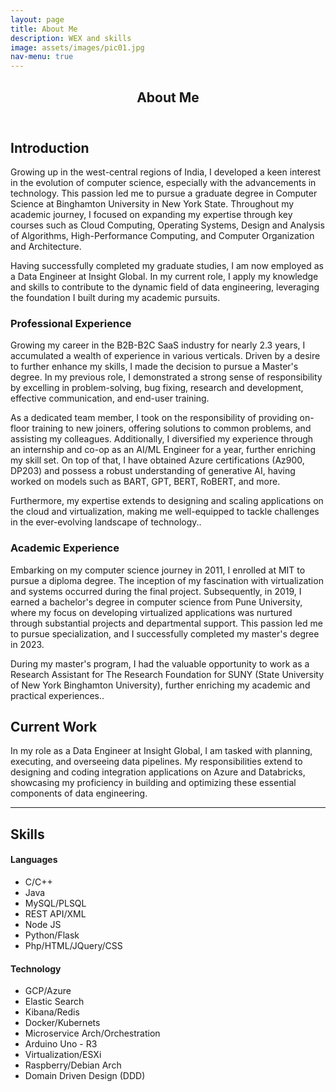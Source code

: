 ```yaml
---
layout: page
title: About Me
description: WEX and skills
image: assets/images/pic01.jpg
nav-menu: true
---
```


<!-- Main -->
<div id="main" class="alt">

<!-- One -->
<section id="one">
	<div class="inner">
		<header class="major">
			<h1>About Me</h1>
		</header>
<!-- Content -->
<h2 id="content">Introduction</h2>
<p>
Growing up in the west-central regions of India, I developed a keen interest in the evolution of computer science, especially with the advancements in technology. This passion led me to pursue a graduate degree in Computer Science at Binghamton University in New York State. Throughout my academic journey, I focused on expanding my expertise through key courses such as Cloud Computing, Operating Systems, Design and Analysis of Algorithms, High-Performance Computing, and Computer Organization and Architecture.

Having successfully completed my graduate studies, I am now employed as a Data Engineer at Insight Global. In my current role, I apply my knowledge and skills to contribute to the dynamic field of data engineering, leveraging the foundation I built during my academic pursuits.</p>
<div class="row">
	<div class="6u 12u$(small)">
		<h3>Professional Experience</h3>
		<p>Growing my career in the B2B-B2C SaaS industry for nearly 2.3 years, I accumulated a wealth of experience in various verticals. Driven by a desire to further enhance my skills, I made the decision to pursue a Master's degree. In my previous role, I demonstrated a strong sense of responsibility by excelling in problem-solving, bug fixing, research and development, effective communication, and end-user training.

As a dedicated team member, I took on the responsibility of providing on-floor training to new joiners, offering solutions to common problems, and assisting my colleagues. Additionally, I diversified my experience through an internship and co-op as an AI/ML Engineer for a year, further enriching my skill set. On top of that, I have obtained Azure certifications (Az900, DP203) and possess a robust understanding of generative AI, having worked on models such as BART, GPT, BERT, RoBERT, and more.

Furthermore, my expertise extends to designing and scaling applications on the cloud and virtualization, making me well-equipped to tackle challenges in the ever-evolving landscape of technology..</p>
	</div>
	<div class="6u$ 12u$(small)">
		<h3>Academic Experience</h3>
		<p>Embarking on my computer science journey in 2011, I enrolled at MIT to pursue a diploma degree. The inception of my fascination with virtualization and systems occurred during the final project. Subsequently, in 2019, I earned a bachelor's degree in computer science from Pune University, where my focus on developing virtualized applications was nurtured through substantial projects and departmental support. This passion led me to pursue specialization, and I successfully completed my master's degree in 2023.

During my master's program, I had the valuable opportunity to work as a Research Assistant for The Research Foundation for SUNY (State University of New York Binghamton University), further enriching my academic and practical experiences..</p>
	</div>
	<!-- Break -->
</div>
		
<h2 id="content">Current Work</h2>
<p>In my role as a Data Engineer at Insight Global, I am tasked with planning, executing, and overseeing data pipelines. My responsibilities extend to designing and coding integration applications on Azure and Databricks, showcasing my proficiency in building and optimizing these essential components of data engineering.</p>
	

<hr class="major" />

<!-- Elements -->
<h2 id="elements">Skills</h2>
<div class="row 200%">

<!-- Lists -->
<div class="row">
	<h4>Languages</h4>
	<div class="8u 12u$(small)">
		<ul>
			<li>C/C++</li>
			<li>Java</li>
			<li>MySQL/PLSQL</li>
			<li>REST API/XML</li>
			<li>Node JS</li>
			<li>Python/Flask</li>
			<li>Php/HTML/JQuery/CSS</li>
		</ul>
	</div>
	<h4>Technology</h4>
	<div class="8u$ 12u$(small)">
		<ul>
			<li>GCP/Azure</li>
			<li>Elastic Search</li>
			<li>Kibana/Redis</li>
			<li>Docker/Kubernets</li>
			<li>Microservice Arch/Orchestration</li>
			<li>Arduino Uno - R3</li>
			<li>Virtualization/ESXi</li>
			<li>Raspberry/Debian Arch</li>
			<li> Domain Driven Design (DDD) </li>
		</ul>
	</div>
</div>
</div>
</div>

